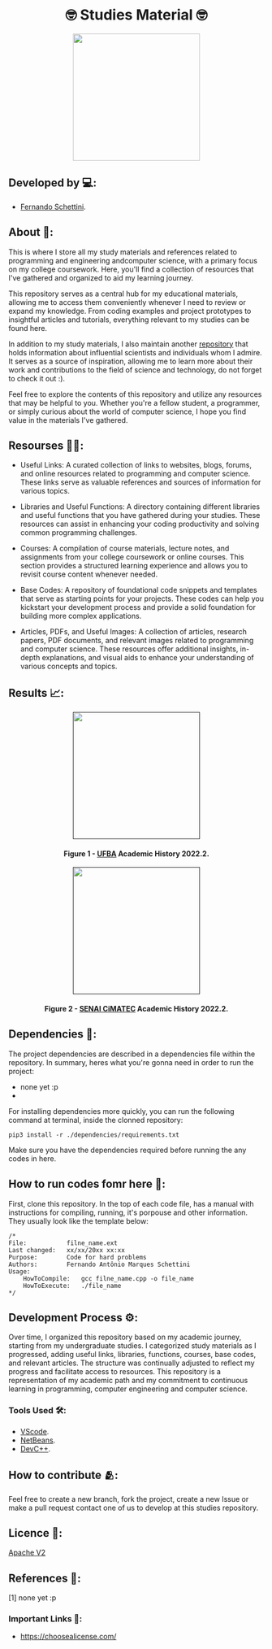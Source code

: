<h1 align="center">🤓 Studies Material 🤓</h1>

<div align="center">
	<a href="link_for_webite">
	<img height = "250em" src = "https://github.com/FernandoSchett/studies_material/assets/80331486/ab56cb18-798e-4259-a17c-f4339b6e6c1f"/>
    </a>
</div>

## Developed by 💻:
- [Fernando Schettini](https://github.com/FernandoSchett).

## About 🤔:

This is where I store all my study materials and references related to programming and engineering andcomputer science, with a primary focus on my college coursework. Here, you'll find a collection of resources that I've gathered and organized to aid my learning journey.

This repository serves as a central hub for my educational materials, allowing me to access them conveniently whenever I need to review or expand my knowledge. From coding examples and project prototypes to insightful articles and tutorials, everything relevant to my studies can be found here.

In addition to my study materials, I also maintain another [repository](https://github.com/FernandoSchett/hall_of_fame) that holds information about influential scientists and individuals whom I admire. It serves as a source of inspiration, allowing me to learn more about their work and contributions to the field of science and technology, do not forget to check it out :).

Feel free to explore the contents of this repository and utilize any resources that may be helpful to you. Whether you're a fellow student, a programmer, or simply curious about the world of computer science, I hope you find value in the materials I've gathered.


## Resourses 🧑‍🔬:

- Useful Links: A curated collection of links to websites, blogs, forums, and online resources related to programming and computer science. These links serve as valuable references and sources of information for various topics.

- Libraries and Useful Functions: A directory containing different libraries and useful functions that you have gathered during your studies. These resources can assist in enhancing your coding productivity and solving common programming challenges.

- Courses: A compilation of course materials, lecture notes, and assignments from your college coursework or online courses. This section provides a structured learning experience and allows you to revisit course content whenever needed.

- Base Codes: A repository of foundational code snippets and templates that serve as starting points for your projects. These codes can help you kickstart your development process and provide a solid foundation for building more complex applications.

- Articles, PDFs, and Useful Images: A collection of articles, research papers, PDF documents, and relevant images related to programming and computer science. These resources offer additional insights, in-depth explanations, and visual aids to enhance your understanding of various concepts and topics.

## Results 📈:

<div align="center">
	<a href="">
	<img height = "250em" src = "https://github.com/FernandoSchett/studies_material/assets/80331486/b519c13b-ff58-4f35-9a67-532aac8a6be1" />
    </a>
</div>
<h4 align="center">Figure 1 - <a href="https://www.ufba.br/">UFBA</a> Academic History 2022.2.</h4>

<div align="center">
	<a href="">
	<img height = "250em" src = "https://github.com/FernandoSchett/studies_material/assets/80331486/ef7379ef-c51c-4947-b4a0-94985c682371" />
    </a>
</div>
<h4 align="center">Figure 2 - <a href="https://www.senaicimatec.com.br/">SENAI CiMATEC</a> Academic History 2022.2.</h4>

## Dependencies 🚚:

The project dependencies are described in a dependencies file within the repository. In summary, heres what you're gonna need in order to run the project:

- none yet :p
- 

For installing dependencies more quickly, you can run the following command at terminal, inside the clonned repository:

    pip3 install -r ./dependencies/requirements.txt

Make sure you have the dependencies required before running the any codes in here.

## How to run codes fomr here 🏃:

First, clone this repository. In the top of each code file, has a manual with instructions for compiling, running, it's porpouse and other information. They usually look like the template below:

	/*
	File:           filne_name.ext
	Last changed:   xx/xx/20xx xx:xx
	Purpose:        Code for hard problems         
	Authors:        Fernando Antônio Marques Schettini   
	Usage: 
		HowToCompile:   gcc filne_name.cpp -o file_name
		HowToExecute:   ./file_name           
	*/ 

## Development Process ⚙️:

Over time, I organized this repository based on my academic journey, starting from my undergraduate studies. I categorized study materials as I progressed, adding useful links, libraries, functions, courses, base codes, and relevant articles. The structure was continually adjusted to reflect my progress and facilitate access to resources. This repository is a representation of my academic path and my commitment to continuous learning in programming, computer  engineering and computer science.

### Tools Used 🛠️: 

- [VScode](https://code.visualstudio.com/). 
- [NetBeans](https://netbeans.apache.org/download/index.html).
- [DevC++](https://www.bloodshed.net/).

## How to contribute 🫂:

Feel free to create a new branch, fork the project, create a new Issue or make a pull request contact one of us to develop at this studies repository. 

## Licence 📜:

[Apache V2](https://choosealicense.com/licenses/apache-2.0/)

## References 📙:
	
[1] none yet :p

### Important Links 🔗:

- https://choosealicense.com/